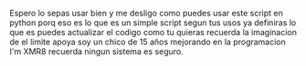 Espero lo sepas usar bien y me desligo como puedes usar este script en python porq eso es lo que es un simple script segun tus usos ya definiras lo que es puedes actualizar el codigo como tu quieras recuerda la imaginacion de el limite apoya soy un chico de 15 años 
mejorando en la programacion I'm XMR8 recuerda ningun sistema es seguro.
